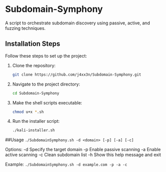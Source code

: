 # Subdomain-Symphony
 A script to orchestrate subdomain discovery using passive, active, and fuzzing techniques.

## Installation Steps

Follow these steps to set up the project:

1. Clone the repository:
    ```sh
    git clone https://github.com/j4xx3n/Subdomain-Symphony.git
    ```

2. Navigate to the project directory:
    ```sh
    cd Subdomain-Symphony
    ```

3. Make the shell scripts executable:
    ```sh
    chmod u+x *.sh
    ```

4. Run the installer script:
    ```sh
    ./kali-installer.sh
    ```

##Usage
  `./SubdomainSymphony.sh -d <domain> [-p] [-a] [-c]`

Options:
  -d    Specify the target domain
  -p    Enable passive scanning
  -a    Enable active scanning
  -c    Clean subdomain list
  -h    Show this help message and exit

Example:
  `./SubdomainSymphony.sh -d example.com -p -a -c`
